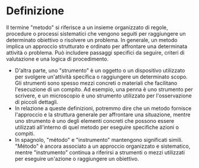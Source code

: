 # Definizione
Il termine "metodo" si riferisce a un insieme organizzato di regole, procedure o processi sistematici che vengono seguiti per raggiungere un determinato obiettivo o risolvere un problema. In generale, un metodo implica un approccio strutturato e ordinato per affrontare una determinata attività o problema. Può includere passaggi specifici da seguire, criteri di valutazione e una logica di procedimento.
- D'altra parte, uno "strumento" è un oggetto o un dispositivo utilizzato per svolgere un'attività specifica o raggiungere un determinato scopo. Gli strumenti sono spesso mezzi concreti o materiali che facilitano l'esecuzione di un compito. Ad esempio, una penna è uno strumento per scrivere, e un microscopio è uno strumento utilizzato per l'osservazione di piccoli dettagli.
- In relazione a queste definizioni, potremmo dire che un metodo fornisce l'approccio e la struttura generale per affrontare una situazione, mentre uno strumento è uno degli elementi concreti che possono essere utilizzati all'interno di quel metodo per eseguire specifiche azioni o compiti.
- In spagnolo, "método" e "instrumento" mantengono significati simili. "Método" è ancora associato a un approccio organizzato e sistematico, mentre "instrumento" continua a riferirsi a strumenti o mezzi utilizzati per eseguire un'azione o raggiungere un obiettivo.